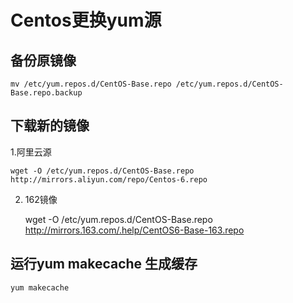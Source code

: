 # Centos更换yum源

## 备份原镜像

    mv /etc/yum.repos.d/CentOS-Base.repo /etc/yum.repos.d/CentOS-Base.repo.backup 
    
## 下载新的镜像

1.阿里云源

    wget -O /etc/yum.repos.d/CentOS-Base.repo http://mirrors.aliyun.com/repo/Centos-6.repo
    
    
2. 162镜像

    wget -O /etc/yum.repos.d/CentOS-Base.repo http://mirrors.163.com/.help/CentOS6-Base-163.repo

## 运行yum makecache 生成缓存

    yum makecache